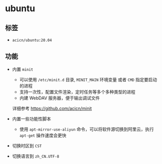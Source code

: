 # ubuntu

## 标签

* `acicn/ubuntu:20.04`

## 功能

* 内置 `minit`

    - 可以使用 `/etc/minit.d` 目录, `MINIT_MAIN` 环境变量 或者 `CMD` 指定要启动的进程
    - 支持一次性，配置文件渲染，定时任务等多个多种类型的进程
    - 内建 WebDAV 服务器，便于输出调试文件

    
    详细参考 https://github.com/acicn/minit

* 内置一些功能性脚本

    - 使用 `apt-mirror-use-aliyun` 命令，可以将软件源切换到阿里云，执行 `apt-get` 操作速度会更快

* 切换时区到 `CST`

* 切换语言到 `zh_CN.UTF-8`
